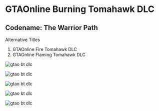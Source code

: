 # GTAOnline Burning Tomahawk DLC

## Codename: The Warrior Path

Alternative Titles

1. GTAOnline Fire Tomahawk DLC
2. GTAOnline Flaming Tomahawk DLC


![gtao bt dlc](https://github.com/xpqx/code-based-games/blob/main/GTAOnline/GTAOnline_Burning_Tomahawk_DLC/files/gtao_bt_image_4.jpg?raw=true)


![gtao bt dlc](https://github.com/xpqx/code-based-games/blob/main/GTAOnline/GTAOnline_Burning_Tomahawk_DLC/files/gtao_bt_image_5.jpg?raw=true)


![gtao bt dlc](https://github.com/xpqx/code-based-games/blob/main/GTAOnline/GTAOnline_Burning_Tomahawk_DLC/files/gtao_bt_image_6.jpg?raw=true)


![gtao bt dlc](https://github.com/xpqx/code-based-games/blob/main/GTAOnline/GTAOnline_Burning_Tomahawk_DLC/files/gtao_bt_image_2.jpg?raw=true)


![gtao bt dlc](https://github.com/xpqx/code-based-games/blob/main/GTAOnline/GTAOnline_Burning_Tomahawk_DLC/files/gtao_bt_image_1.jpg?raw=true)


